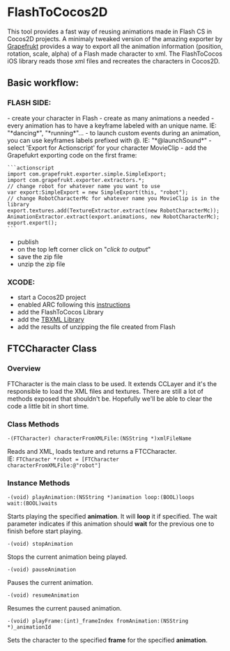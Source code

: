 FlashToCocos2D
===============


This tool provides a fast way of reusing animations made in Flash CS in Cocos2D projects.
A minimaly tweaked version of the amazing exporter by [Grapefrukt](https://github.com/grapefrukt/grapefrukt-export) provides a way to export all the animation information (position, rotation, scale, alpha) of a Flash made character to xml.
The FlashToCocos iOS library reads those xml files and recreates the characters in Cocos2D.

<h2>Basic workflow:</h2>

<h3>FLASH SIDE:</h3>
- create your character in Flash 
- create as many animations a needed
- every animation has to have a keyframe labeled with an unique name. IE: "*dancing*", "*running*"...
- to launch custom events during an animation, you can use keyframes labels prefixed with @. IE: "*@launchSound*"
- select 'Export for Actionscript' for your character MovieClip
- add the Grapefukrt exporting code on the first frame:

	```actionscript
	import com.grapefrukt.exporter.simple.SimpleExport;
	import com.grapefrukt.exporter.extractors.*;
	// change robot for whatever name you want to use
	var export:SimpleExport = new SimpleExport(this, "robot"); 
	// change RobotCharacterMc for whatever name you MovieClip is in the library
	export.textures.add(TextureExtractor.extract(new RobotCharacterMc)); 
	AnimationExtractor.extract(export.animations, new RobotCharacterMc);
	export.export();
	```

- publish
- on the top left corner click on "*click to output*"
- save the zip file
- unzip the zip file


<h3>XCODE:</h3>

- start a Cocos2D project
- enabled ARC following this [instructions](http://www.tinytimgames.com/2011/07/22/cocos2d-and-arc/)
- add the FlashToCocos Library
- add the [TBXML Library](http://tbxml.co.uk/)
- add the results of unzipping the file created from Flash


<h2>FTCCharacter Class</h2>
<h3>Overview</h3>
FTCharacter is the main class to be used. It extends CCLayer and it's the responsible to load the XML files and textures.
There are still a lot of methods exposed that shouldn't be. Hopefully we'll be able to clear the code a little bit in short time.
<h3>Class Methods</h3>

```-(FTCharacter) characterFromXMLFile:(NSString *)xmlFileName```

Reads and XML, loads texture and returns a FTCCharacter.<br/>
IE: <code>FTCharacter *robot = [FTCharacter characterFromXMLFile:@"robot"]</code>

<h3>Instance Methods</h3>

<code>-(void) playAnimation:(NSString *)animation loop:(BOOL)loops wait:(BOOL)waits</code>

Starts playing the specified **animation**. It will **loop** it if specified.
The wait parameter indicates if this animation should **wait** for the previous one to finish before start playing.

<code>-(void) stopAnimation</code>

Stops the current animation being played.

<code>-(void) pauseAnimation</code>

Pauses the current animation.

<code>-(void) resumeAnimation</code>

Resumes the current paused animation.

<code>-(void) playFrame:(int)_frameIndex fromAnimation:(NSString *)_animationId</code>

Sets the character to the specified **frame** for the specified **animation**.
